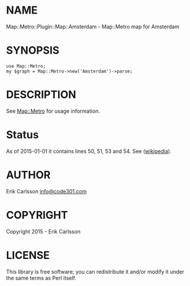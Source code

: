 # NAME

Map::Metro::Plugin::Map::Amsterdam - Map::Metro map for Amsterdam

# SYNOPSIS

    use Map::Metro;
    my $graph = Map::Metro->new('Amsterdam')->parse;

# DESCRIPTION

See [Map::Metro](https://metacpan.org/pod/Map::Metro) for usage information.

# Status

As of 2015-01-01 it contains lines 50, 51, 53 and 54. See ([wikipedia](https://en.wikipedia.org/wiki/Amsterdam_metro)).

# AUTHOR

Erik Carlsson <info@code301.com>

# COPYRIGHT

Copyright 2015 - Erik Carlsson

# LICENSE

This library is free software; you can redistribute it and/or modify
it under the same terms as Perl itself.
